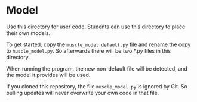 # Model #

Use this directory for user code. Students can use this directory to place their own models.

To get started, copy the `muscle_model.default.py` file and rename the copy to `muscle_model.py`. So afterwards there will be two *.py files in this directory.

When running the program, the new non-default file will be detected, and the model it provides will be used.

If you cloned this repository, the file `muscle_model.py` is ignored by Git. So pulling updates will never overwrite your own code in that file.